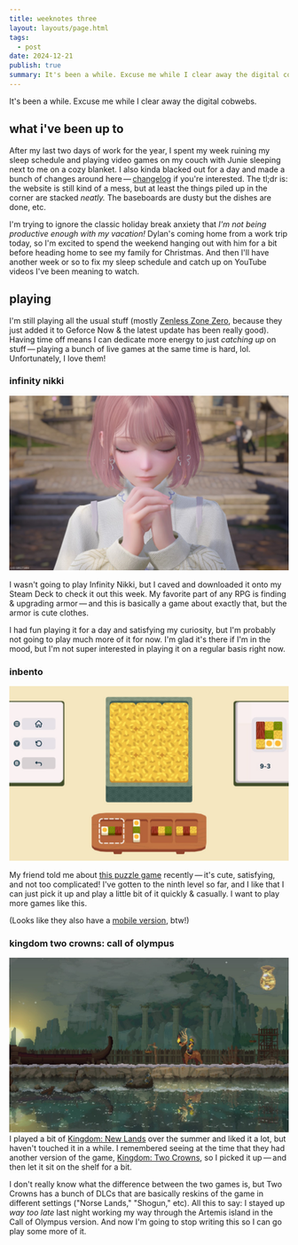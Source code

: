 ```yaml
---
title: weeknotes three
layout: layouts/page.html
tags:
  - post
date: 2024-12-21
publish: true
summary: It's been a while. Excuse me while I clear away the digital cobwebs.
---
```

It's been a while. Excuse me while I clear away the digital cobwebs.

## what i've been up to
After my last two days of work for the year, I spent my week ruining my sleep schedule and playing video games on my couch with Junie sleeping next to me on a cozy blanket. I also kinda blacked out for a day and made a bunch of changes around here — [changelog](/log) if you're interested. The tl;dr is: the website is still kind of a mess, but at least the things piled up in the corner are stacked *neatly.* The baseboards are dusty but the dishes are done, etc.

I'm trying to ignore the classic holiday break anxiety that *I'm not being productive enough with my vacation!* Dylan's coming home from a work trip today, so I'm excited to spend the weekend hanging out with him for a bit before heading home to see my family for Christmas. And then I'll have another week or so to fix my sleep schedule and catch up on YouTube videos I've been meaning to watch.

## playing
I'm still playing all the usual stuff (mostly [Zenless Zone Zero](../../../games/playing/Zenless%20Zone%20Zero/index.md), because they just added it to Geforce Now & the latest update has been really good). Having time off means I can dedicate more energy to just *catching up* on stuff — playing a bunch of live games at the same time is hard, lol. Unfortunately, I love them!

### infinity nikki
![screenshot from infinity nikki](./photos/infinitynikki.jpeg)

I wasn't going to play Infinity Nikki, but I caved and downloaded it onto my Steam Deck to check it out this week. My favorite part of any RPG is finding & upgrading armor — and this is basically a game about exactly that, but the armor is cute clothes. 

I had fun playing it for a day and satisfying my curiosity, but I'm probably not going to play much more of it for now. I'm glad it's there if I'm in the mood, but I'm not super interested in playing it on a regular basis right now.

### inbento
![screenshot from inbento](./photos/inbento.jpeg)

My friend told me about [this puzzle game](https://store.steampowered.com/app/1567440/inbento/) recently — it's cute, satisfying, and not too complicated! I've gotten to the ninth level so far, and I like that I can just pick it up and play a little bit of it quickly & casually. I want to play more games like this.

(Looks like they also have a [mobile version](https://apps.apple.com/us/app/crunchyroll-inbento/id6457262278), btw!)

### kingdom two crowns: call of olympus
![screenshot from kingdom two crowns call of olympus](./photos/twocrowns.jpeg)
I played a bit of [Kingdom: New Lands](https://store.steampowered.com/app/496300/Kingdom_New_Lands/) over the summer and liked it a lot, but haven't touched it in a while. I remembered seeing at the time that they had another version of the game, [Kingdom: Two Crowns](https://store.steampowered.com/app/701160/Kingdom_Two_Crowns/), so I picked it up — and then let it sit on the shelf for a bit.

I don't really know what the difference between the two games is, but Two Crowns has a bunch of DLCs that are basically reskins of the game in different settings ("Norse Lands," "Shogun," etc). All this to say: I stayed up *way too late* last night working my way through the Artemis island in the Call of Olympus version. And now I'm going to stop writing this so I can go play some more of it.